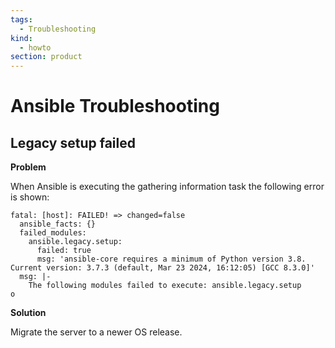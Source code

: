 ```yaml
---
tags:
  - Troubleshooting
kind:
  - howto
section: product
---
```


# Ansible Troubleshooting

## Legacy setup failed

**Problem**

When Ansible is executing the gathering information task the following error is shown:

```
fatal: [host]: FAILED! => changed=false
  ansible_facts: {}
  failed_modules:
    ansible.legacy.setup:
      failed: true
      msg: 'ansible-core requires a minimum of Python version 3.8. Current version: 3.7.3 (default, Mar 23 2024, 16:12:05) [GCC 8.3.0]'
  msg: |-
    The following modules failed to execute: ansible.legacy.setup
o
```

**Solution**

Migrate the server to a newer OS release.
